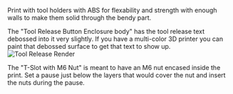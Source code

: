 Print with tool holders with ABS for flexability and strength with enough walls to make them solid through the bendy part.

The "Tool Release Button Enclosure body" has the tool release text debossed into it very slightly. If you have a multi-color 3D printer you can paint that debossed surface to get that text to show up.
![Tool Release Render](https://github.com/user-attachments/assets/98356d05-dcb6-4fa2-b05c-82d96204eca7)

The "T-Slot with M6 Nut" is meant to have an M6 nut encased inside the print. Set a pause just below the layers that would cover the nut and insert the nuts during the pause.
